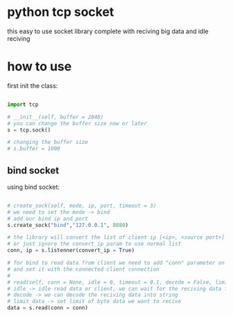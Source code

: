 # python tcp socket

this easy to use socket library complete with reciving big data and idle reciving

# how to use

first init the class:

```python

import tcp

# __init__(self, buffer = 2048)
# you can change the buffer size now or later
s = tcp.sock() 

# changing the buffer size
# s.buffer = 1000

```

## bind socket

using bind socket:

```python

# create_sock(self, mode, ip, port, timeout = 3)
# we need to set the mode -> bind
# add our bind ip and port
s.create_sock("bind","127.0.0.1", 8080)

# the library will convert the list of client ip [<ip>, <source port>] to "<ip>:<source port>"
# or just ignore the convert_ip param to use normal list
conn, ip = s.listenner(convert_ip = True)

# for bind to read data from client we need to add "conn" parameter on read function
# and set it with the connected client connection
#
# read(self, conn = None, idle = 0, timeout = 0.1, decode = False, limit_data = 0)
# idle -> idle read data or client, we can wait for the reciving data from client
# decode -> we can decode the reciving data into string
# limit_data -> set limit of byte data we want to recive
data = s.read(conn = conn)

```
